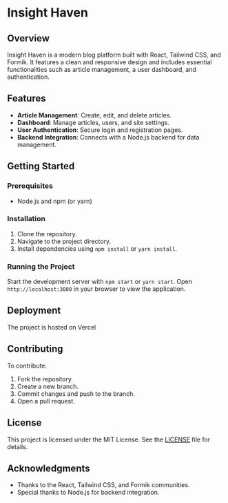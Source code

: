 # Insight Haven

## Overview
Insight Haven is a modern blog platform built with React, Tailwind CSS, and Formik. It features a clean and responsive design and includes essential functionalities such as article management, a user dashboard, and authentication.

## Features
- **Article Management**: Create, edit, and delete articles.
- **Dashboard**: Manage articles, users, and site settings.
- **User Authentication**: Secure login and registration pages.
- **Backend Integration**: Connects with a Node.js backend for data management.

## Getting Started

### Prerequisites
- Node.js and npm (or yarn)

### Installation
1. Clone the repository.
2. Navigate to the project directory.
3. Install dependencies using `npm install` or `yarn install`.

### Running the Project
Start the development server with `npm start` or `yarn start`. Open `http://localhost:3000` in your browser to view the application.


## Deployment
The project is hosted on Vercel 

## Contributing
To contribute:
1. Fork the repository.
2. Create a new branch.
3. Commit changes and push to the branch.
4. Open a pull request.

## License
This project is licensed under the MIT License. See the [LICENSE](LICENSE) file for details.

## Acknowledgments
- Thanks to the React, Tailwind CSS, and Formik communities.
- Special thanks to Node.js for backend integration.
